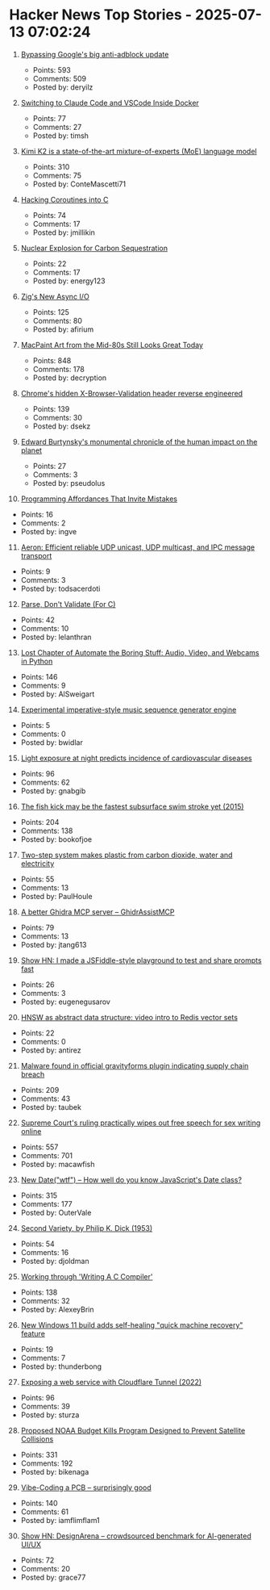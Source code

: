 # Hacker News Top Stories - 2025-07-13 07:02:24

1. [Bypassing Google's big anti-adblock update](https://0x44.xyz/blog/web-request-blocking/)
   - Points: 593
   - Comments: 509
   - Posted by: deryilz

2. [Switching to Claude Code and VSCode Inside Docker](https://timsh.org/claude-inside-docker/)
   - Points: 77
   - Comments: 27
   - Posted by: timsh

3. [Kimi K2 is a state-of-the-art mixture-of-experts (MoE) language model](https://github.com/MoonshotAI/Kimi-K2)
   - Points: 310
   - Comments: 75
   - Posted by: ConteMascetti71

4. [Hacking Coroutines into C](https://wiomoc.de/misc/posts/hacking_coroutines_into_c.html)
   - Points: 74
   - Comments: 17
   - Posted by: jmillikin

5. [Nuclear Explosion for Carbon Sequestration](https://arxiv.org/abs/2501.06623)
   - Points: 22
   - Comments: 17
   - Posted by: energy123

6. [Zig's New Async I/O](https://kristoff.it/blog/zig-new-async-io/)
   - Points: 125
   - Comments: 80
   - Posted by: afirium

7. [MacPaint Art from the Mid-80s Still Looks Great Today](https://blog.decryption.net.au/posts/macpaint.html)
   - Points: 848
   - Comments: 178
   - Posted by: decryption

8. [Chrome's hidden X-Browser-Validation header reverse engineered](https://github.com/dsekz/chrome-x-browser-validation-header)
   - Points: 139
   - Comments: 30
   - Posted by: dsekz

9. [Edward Burtynsky's monumental chronicle of the human impact on the planet](https://www.newyorker.com/culture/photo-booth/earths-poet-of-scale)
   - Points: 27
   - Comments: 3
   - Posted by: pseudolus

10. [Programming Affordances That Invite Mistakes](https://thetechenabler.substack.com/p/programming-affordance-when-a-languages)
   - Points: 16
   - Comments: 2
   - Posted by: ingve

11. [Aeron: Efficient reliable UDP unicast, UDP multicast, and IPC message transport](https://github.com/aeron-io/aeron)
   - Points: 9
   - Comments: 3
   - Posted by: todsacerdoti

12. [Parse, Don't Validate (For C)](https://www.lelanthran.com/chap13/content.html)
   - Points: 42
   - Comments: 10
   - Posted by: lelanthran

13. [Lost Chapter of Automate the Boring Stuff: Audio, Video, and Webcams in Python](https://inventwithpython.com/blog/lost-av-chapter.html)
   - Points: 146
   - Comments: 9
   - Posted by: AlSweigart

14. [Experimental imperative-style music sequence generator engine](https://github.com/renoise/pattrns)
   - Points: 5
   - Comments: 0
   - Posted by: bwidlar

15. [Light exposure at night predicts incidence of cardiovascular diseases](https://www.medrxiv.org/content/10.1101/2025.06.20.25329961v1)
   - Points: 96
   - Comments: 62
   - Posted by: gnabgib

16. [The fish kick may be the fastest subsurface swim stroke yet (2015)](https://nautil.us/is-this-new-swim-stroke-the-fastest-yet-235511/)
   - Points: 204
   - Comments: 138
   - Posted by: bookofjoe

17. [Two-step system makes plastic from carbon dioxide, water and electricity](https://phys.org/news/2025-06-plastic-carbon-dioxide-electricity.html)
   - Points: 55
   - Comments: 13
   - Posted by: PaulHoule

18. [A better Ghidra MCP server – GhidrAssistMCP](https://github.com/jtang613/GhidrAssistMCP)
   - Points: 79
   - Comments: 13
   - Posted by: jtang613

19. [Show HN: I made a JSFiddle-style playground to test and share prompts fast](https://langfa.st/)
   - Points: 26
   - Comments: 3
   - Posted by: eugenegusarov

20. [HNSW as abstract data structure: video intro to Redis vector sets](https://www.youtube.com/watch?v=kVApsFUeuEA)
   - Points: 22
   - Comments: 0
   - Posted by: antirez

21. [Malware found in official gravityforms plugin indicating supply chain breach](https://patchstack.com/articles/critical-malware-found-in-gravityforms-official-plugin-site/)
   - Points: 209
   - Comments: 43
   - Posted by: taubek

22. [Supreme Court's ruling practically wipes out free speech for sex writing online](https://ellsberg.substack.com/p/free-speech)
   - Points: 557
   - Comments: 701
   - Posted by: macawfish

23. [New Date("wtf") – How well do you know JavaScript's Date class?](https://jsdate.wtf)
   - Points: 315
   - Comments: 177
   - Posted by: OuterVale

24. [Second Variety, by Philip K. Dick (1953)](https://www.gutenberg.org/files/32032/32032-h/32032-h.htm)
   - Points: 54
   - Comments: 16
   - Posted by: djoldman

25. [Working through 'Writing A C Compiler'](https://jollygoodsw.wordpress.com/2025/03/13/working-through-writing-a-c-compiler/)
   - Points: 138
   - Comments: 32
   - Posted by: AlexeyBrin

26. [New Windows 11 build adds self-healing "quick machine recovery" feature](https://arstechnica.com/gadgets/2025/07/new-windows-11-build-adds-self-healing-quick-machine-recovery-feature/)
   - Points: 19
   - Comments: 7
   - Posted by: thunderbong

27. [Exposing a web service with Cloudflare Tunnel (2022)](https://erisa.dev/exposing-a-web-service-with-cloudflare-tunnel/)
   - Points: 96
   - Comments: 39
   - Posted by: sturza

28. [Proposed NOAA Budget Kills Program Designed to Prevent Satellite Collisions](https://skyandtelescope.org/astronomy-news/proposed-noaa-budget-kills-program-to-prevent-satellite-collisions/)
   - Points: 331
   - Comments: 192
   - Posted by: bikenaga

29. [Vibe-Coding a PCB – surprisingly good](https://atomic14.substack.com/p/vibe-coding-a-pcb-surprisingly-good)
   - Points: 140
   - Comments: 61
   - Posted by: iamflimflam1

30. [Show HN: DesignArena – crowdsourced benchmark for AI-generated UI/UX](https://www.designarena.ai/)
   - Points: 72
   - Comments: 20
   - Posted by: grace77

